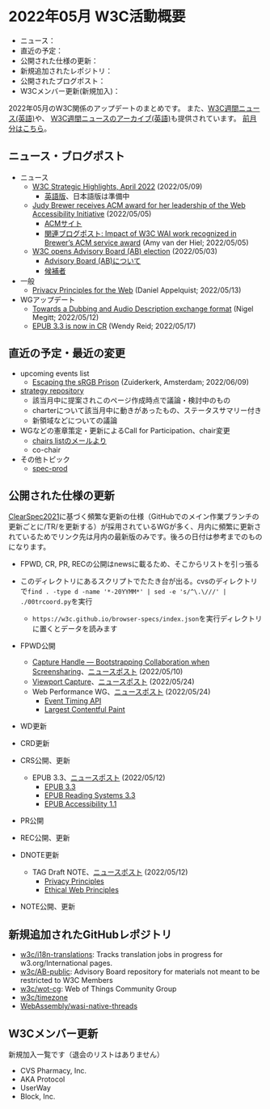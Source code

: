 # 2022年05月 W3C活動概要

- ニュース：
- 直近の予定：
- 公開された仕様の更新：
- 新規追加されたレポジトリ：
- 公開されたブログポスト：
- W3Cメンバー更新(新規加入)：

2022年05月のW3C関係のアップデートのまとめです。
また、[W3C週間ニュース(英語)](https://www.w3.org/News/Public/)や、
[W3C週間ニュースのアーカイブ(英語)](https://lists.w3.org/Archives/Public/w3c-announce/2022AprJun/subject.html)も提供されています。
[前月分はこちら](202204.md)。

## ニュース・ブログポスト

* ニュース
  * [W3C Strategic Highlights, April 2022](https://www.w3.org/blog/news/archives/9532) (2022/05/09)
    * [英語版](https://www.w3.org/2022/04/w3c-highlights/Overview>)、日本語版は準備中
  * [Judy Brewer receives ACM award for her leadership of the Web Accessibility Initiative](https://www.w3.org/blog/news/archives/9523) (2022/05/05)
    * [ACMサイト](https://awards.acm.org/award_winners/brewer_3454726)
    * [関連ブログポスト: Impact of W3C WAI work recognized in Brewer’s ACM service award](https://www.w3.org/blog/2022/05/impact-of-w3c-wai-work-recognized-in-brewers-acm-service-award/) (Amy van der Hiel; 2022/05/05)
  * [W3C opens Advisory Board (AB) election](https://www.w3.org/blog/news/archives/9521) (2022/05/03)
    * [Advisory Board (AB)について](https://www.w3.org/2002/ab/)
    * [候補者](https://www.w3.org/2022/05/03-ab-nominations)
* 一般
  * [Privacy Principles for the Web](https://www.w3.org/blog/2022/05/privacy-principles/) (Daniel Appelquist; 2022/05/13)
* WGアップデート
  * [Towards a Dubbing and Audio Description exchange format](https://www.w3.org/blog/2022/05/towards-a-dubbing-and-audio-description-exchange-format/) (Nigel Megitt; 2022/05/12)
  * [EPUB 3.3 is now in CR](https://www.w3.org/blog/2022/05/epub-3-3-is-now-in-cr/) (Wendy Reid; 2022/05/17)

## 直近の予定・最近の変更

* upcoming events list
  * [Escaping the sRGB Prison](https://www.w3.org/blog/talks/event/escaping-the-srgb-prison/) (Zuiderkerk, Amsterdam; 2022/06/09)
* [strategy repository](https://github.com/w3c/strategy/issues)
  * 該当月中に提案されこのページ作成時点で議論・検討中のもの
  * charterについて該当月中に動きがあったもの、ステータスサマリー付き
  * 新領域などについての議論
* WGなどの憲章策定・更新によるCall for Participation、chair変更
  * [chairs listのメールより](https://lists.w3.org/Archives/Member/chairs/)
  * co-chair
* その他トピック
  * [spec-prod](https://lists.w3.org/Archives/Public/spec-prod/)

## 公開された仕様の更新

[ClearSpec2021](https://github.com/w3c/tr-pages/blob/main/clearspec2021.md)に基づく頻繁な更新の仕様（GitHubでのメイン作業ブランチの更新ごとに/TR/を更新する）が採用されているWGが多く、月内に頻繁に更新されているためでリンク先は月内の最新版のみです。後ろの日付は参考までのものになります。

* FPWD, CR, PR, RECの公開はnewsに載るため、そこからリストを引っ張る
* このディレクトリにあるスクリプトでたたき台が出る。cvsのディレクトリで`find . -type d -name '*-20YYMM*' | sed -e 's/^\.\///' | ./00trcoord.py`を実行
  * `https://w3c.github.io/browser-specs/index.json`を実行ディレクトリに置くとデータを読みます

* FPWD公開
  * [Capture Handle — Bootstrapping Collaboration when Screensharing](https://www.w3.org/TR/2022/WD-capture-handle-identity-20220510/)、[ニュースポスト](https://www.w3.org/blog/news/archives/9546) (2022/05/10)
  * [Viewport Capture](https://www.w3.org/TR/2022/WD-mediacapture-viewport-20220524/)、[ニュースポスト](https://www.w3.org/blog/news/archives/9563) (2022/05/24)
  * Web Performance WG、[ニュースポスト](https://www.w3.org/blog/news/archives/9559) (2022/05/24)
    * [Event Timing API](https://www.w3.org/TR/2022/WD-event-timing-20220524/)
    * [Largest Contentful Paint](https://www.w3.org/TR/2022/WD-largest-contentful-paint-20220524/)
* WD更新
* CRD更新
* CRS公開、更新
  * EPUB 3.3、[ニュースポスト](https://www.w3.org/blog/news/archives/9553) (2022/05/12)
    * [EPUB 3.3](https://www.w3.org/TR/2022/CR-epub-33-20220512/)
    * [EPUB Reading Systems 3.3](https://www.w3.org/TR/2022/CR-epub-rs-33-20220512/)
    * [EPUB Accessibility 1.1](https://www.w3.org/TR/2022/CR-epub-a11y-11-20220512/)
* PR公開
* REC公開、更新
* DNOTE更新
  * TAG Draft NOTE、[ニュースポスト](https://www.w3.org/blog/news/archives/9550) (2022/05/12)
    * [Privacy Principles](https://www.w3.org/TR/2022/DNOTE-privacy-principles-20220512/)
    * [Ethical Web Principles](https://www.w3.org/TR/2022/DNOTE-ethical-web-principles-20220512/)
* NOTE公開、更新

## 新規追加されたGitHubレポジトリ

* [w3c/i18n-translations](https://github.com/w3c/i18n-translations): Tracks translation jobs in progress for w3.org/International pages.
* [w3c/AB-public](https://github.com/w3c/AB-public): Advisory Board repository for materials not meant to be restricted to W3C Members
* [w3c/wot-cg](https://github.com/w3c/wot-cg): Web of Things Community Group
* [w3c/timezone](https://github.com/w3c/timezone)
* [WebAssembly/wasi-native-threads](https://github.com/WebAssembly/wasi-native-threads)

## W3Cメンバー更新

新規加入一覧です（退会のリストはありません）

* CVS Pharmacy, Inc.
* AKA Protocol
* UserWay
* Block, Inc.
